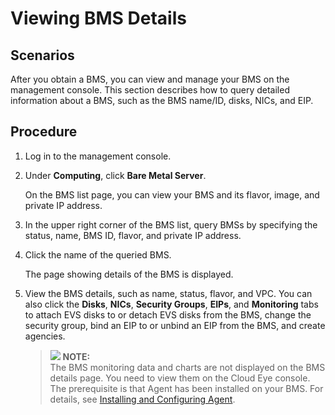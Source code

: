 # Viewing BMS Details<a name="EN-US_TOPIC_0053536942"></a>

## Scenarios<a name="section137193591422"></a>

After you obtain a BMS, you can view and manage your BMS on the management console. This section describes how to query detailed information about a BMS, such as the BMS name/ID, disks, NICs, and EIP.

## Procedure<a name="section13321139414"></a>

1.  Log in to the management console.
2.  Under  **Computing**, click  **Bare Metal Server**.

    On the BMS list page, you can view your BMS and its flavor, image, and private IP address.

3.  In the upper right corner of the BMS list, query BMSs by specifying the status, name, BMS ID, flavor, and private IP address. 
4.  Click the name of the queried BMS.

    The page showing details of the BMS is displayed.

5.  View the BMS details, such as name, status, flavor, and VPC. You can also click the  **Disks**,  **NICs**,  **Security Groups**,  **EIPs**, and  **Monitoring**  tabs to attach EVS disks to or detach EVS disks from the BMS, change the security group, bind an EIP to or unbind an EIP from the BMS, and create agencies.

    >![](/images/icon-note.gif) **NOTE:**   
    >The BMS monitoring data and charts are not displayed on the BMS details page. You need to view them on the Cloud Eye console. The prerequisite is that Agent has been installed on your BMS. For details, see  [Installing and Configuring Agent](installing-and-configuring-agent.md).  


